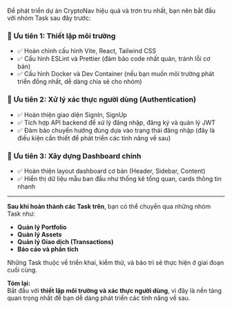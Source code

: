 Để phát triển dự án CryptoNav hiệu quả và trơn tru nhất, bạn nên bắt đầu với nhóm Task sau đây trước:

### 🚩 **Ưu tiên 1: Thiết lập môi trường**

- ✅ Hoàn chỉnh cấu hình Vite, React, Tailwind CSS
- ✅ Cấu hình ESLint và Prettier (đảm bảo code nhất quán, tránh lỗi cơ bản)
- ✅ Cấu hình Docker và Dev Container (nếu bạn muốn môi trường phát triển đồng nhất, dễ dàng chia sẻ cho nhóm)

### 🚩 **Ưu tiên 2: Xử lý xác thực người dùng (Authentication)**

- ✅ Hoàn thiện giao diện SignIn, SignUp
- ✅ Tích hợp API backend để xử lý đăng nhập, đăng ký và quản lý JWT
- ✅ Đảm bảo chuyển hướng đúng dựa vào trạng thái đăng nhập (đây là điều kiện cần thiết để phát triển các tính năng về sau)

### 🚩 **Ưu tiên 3: Xây dựng Dashboard chính**

- ✅ Hoàn thiện layout dashboard cơ bản (Header, Sidebar, Content)
- ✅ Hiển thị dữ liệu mẫu ban đầu như thống kê tổng quan, cards thông tin nhanh

---

**Sau khi hoàn thành các Task trên**, bạn có thể chuyển qua những nhóm Task như:

- **Quản lý Portfolio**
- **Quản lý Assets**
- **Quản lý Giao dịch (Transactions)**
- **Báo cáo và phân tích**

Những Task thuộc về triển khai, kiểm thử, và bảo trì sẽ thực hiện ở giai đoạn cuối cùng.

**Tóm lại:**  
Bắt đầu với **thiết lập môi trường và xác thực người dùng**, vì đây là nền tảng quan trọng nhất để bạn dễ dàng phát triển các tính năng về sau.
